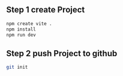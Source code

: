 ## Step 1 create Project
```bash
npm create vite .
npm install
npm run dev

```

## Step 2 push Project to github

``` bash
git init
```